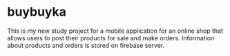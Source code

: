 # buybuyka

This is my new study project for a mobile application for an online shop that allows users to post their products for sale and make orders. Information about products and orders is stored on firebase server.

